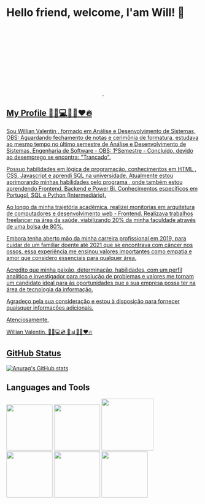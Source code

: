 # Hello friend, welcome, I'am Will! 👋

<div align="center">
<a href="https://github.com/WillTechWork">
<img height="180" src"https://github-readme-stats.vercel.app/api?username=WillTechWork&show_icons=true&theme=dracula&include_all_commits=true&count_private=true"/>
<img height="180" src"https://github-readme-stats.vercel.app/api/top-langs/?username=WillTechWork&layout=compact&langs_count=7&theme=dracula"/>
</div>

## My Profile 👨🏻💻🤖🤓❤️🔥
<p> Sou Willian Valentin , formado em Análise e Desenvolvimento de Sistemas, OBS: Aguardando fechamento de notas e cerimônia de formatura, estudava ao mesmo tempo no último semestre de Análise e Desenvolvimento de Sistemas, Engenharia de Software - OBS:  1ºSemestre - Concluído, devido ao desemprego se encontra: "Trancado". 
 
Possuo habilidades em lógica de programação, conhecimentos em HTML , CSS, Javascript e aprendi SQL na universidade. Atualmente estou aprimorando minhas habilidades pelo programa <FordEnter>, onde também estou aprendendo Frontend, Backend e Power Bi. Conhecimentos específicos em Portugol, SQL e Python (Intermediário).
 
Ao longo da minha trajetória acadêmica, realizei monitorias em arquitetura de computadores e desenvolvimento web - Frontend. Realizava trabalhos freelancer na área da saúde, viabilizando 20% da minha faculdade através de uma bolsa de 80%.
 
Embora tenha aberto mão da minha carreira profissional em 2019, para cuidar de um familiar doente até 2021 que se encontrava com câncer nos ossos, essa experiência me ensinou valores importantes como empatia e amor que considero essenciais para qualquer área.
 
Acredito que minha paixão, determinação, habilidades, com um perfil analítico e investigador para resolução de problemas e valores me tornam um candidato ideal para às oportunidades que a sua empresa possa ter na área de tecnologia da informação.
 
Agradeço pela sua consideração e estou à disposição para fornecer quaisquer informações adicionais.
 
Atenciosamente,
 
Willian Valentin. 👨🏻💻💿 💾📊🤖🤓❤️🔥</p>

## GitHub Status
[![Anurag's GitHub stats](https://github-readme-stats.vercel.app/api?username=WillTechWork)](https://github.com/WillTechWork/github-readme-stats)

## Languages and Tools

<div>
<img height="120" widht="120" src="https://cdn.jsdelivr.net/gh/devicons/devicon/icons/github/github-original.svg"/>         
<img height="120" widht="120" src="https://cdn.jsdelivr.net/gh/devicons/devicon/icons/vscode/vscode-original-wordmark.svg"/>            
<img height="135" widht="135" src="https://cdn.jsdelivr.net/gh/devicons/devicon/icons/git/git-original-wordmark.svg"/>          
<img height="120" widht="120" src="https://cdn.jsdelivr.net/gh/devicons/devicon/icons/html5/html5-original.svg"/>
<img height="120" widht="120" src="https://cdn.jsdelivr.net/gh/devicons/devicon/icons/css3/css3-original.svg"/>
<img height="120" widht="120" src="https://cdn.jsdelivr.net/gh/devicons/devicon/icons/javascript/javascript-original.svg" />
          
</div>          
                  
<!--
**WillTechWork/WillTechWork** is a ✨ _special_ ✨ repository because its `README.md` (this file) appears on your GitHub profile.

Here are some ideas to get you started:

- 🔭 I’m currently working on ...
- 🌱 I’m currently learning ...
- 👯 I’m looking to collaborate on ...
- 🤔 I’m looking for help with ...
- 💬 Ask me about ...
- 📫 How to reach me: ...
- 😄 Pronouns: ...
- ⚡ Fun fact: ...
-->
